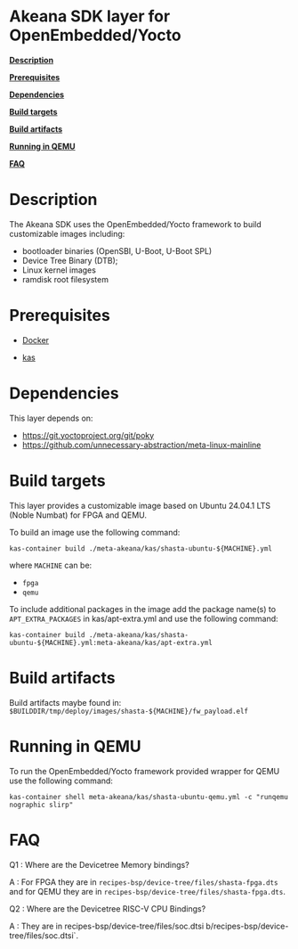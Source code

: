 # Akeana SDK layer for OpenEmbedded/Yocto

[**Description**](#Description)

[**Prerequisites**](#Prerequisites)

[**Dependencies**](#Dependencies)

[**Build targets**](#Build-targets)

[**Build artifacts**](#Build-artifacts)

[**Running in QEMU**](#Running-in-QEMU)

[**FAQ**](#FAQ)

<a name="Description"></a>
# Description

The Akeana SDK uses the OpenEmbedded/Yocto framework to build customizable images including:
* bootloader binaries (OpenSBI, U-Boot, U-Boot SPL)
* Device Tree Binary (DTB);
* Linux kernel images
* ramdisk root filesystem

<a name="Prerequisites"></a>
# Prerequisites

* [Docker](https://docs.docker.com/engine/install/)

* [kas](https://kas.readthedocs.io/en/latest/userguide.html#dependencies-installation)

<a name="Dependencies"></a>
# Dependencies

This layer depends on:
* https://git.yoctoproject.org/git/poky
* https://github.com/unnecessary-abstraction/meta-linux-mainline

<a name="Build-targets"></a>
# Build targets

This layer provides a customizable image based on Ubuntu 24.04.1 LTS (Noble Numbat) for FPGA and QEMU.

To build an image use the following command:
```
kas-container build ./meta-akeana/kas/shasta-ubuntu-${MACHINE}.yml
```
where `MACHINE` can be:
- `fpga`
- `qemu`

To include additional packages in the image add the package name(s) to `APT_EXTRA_PACKAGES` in kas/apt-extra.yml and use the following command:
```
kas-container build ./meta-akeana/kas/shasta-ubuntu-${MACHINE}.yml:meta-akeana/kas/apt-extra.yml
```

<a name="Build-artifacts"></a>
# Build artifacts

Build artifacts maybe found in:
`$BUILDDIR/tmp/deploy/images/shasta-${MACHINE}/fw_payload.elf`

<a name="Running-in-QEMU"></a>
# Running in QEMU

To run the OpenEmbedded/Yocto framework provided wrapper for QEMU use the following command:

```
kas-container shell meta-akeana/kas/shasta-ubuntu-qemu.yml -c "runqemu nographic slirp"
```

<a name="FAQ"></a>
# FAQ

Q1 : Where are the Devicetree Memory bindings?

A : For FPGA they are in `recipes-bsp/device-tree/files/shasta-fpga.dts` and for QEMU they are in `recipes-bsp/device-tree/files/shasta-fpga.dts`.

Q2 : Where are the Devicetree RISC-V CPU Bindings?

A : They are in recipes-bsp/device-tree/files/soc.dtsi b/recipes-bsp/device-tree/files/soc.dtsi`.
